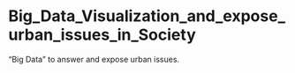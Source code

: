 # Big_Data_Visualization_and_expose_urban_issues_in_Society
“Big Data” to answer and expose urban issues.
